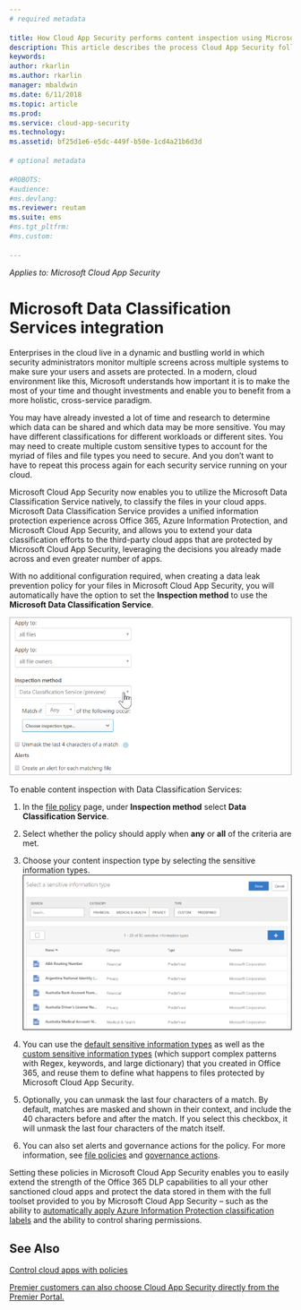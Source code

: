 ```yaml
---
# required metadata

title: How Cloud App Security performs content inspection using Microsoft Data Classification Service| Microsoft Docs
description: This article describes the process Cloud App Security follows when performing DLP content inspection using Microsoft Data Classificatin Service. 
keywords:
author: rkarlin
ms.author: rkarlin
manager: mbaldwin
ms.date: 6/11/2018
ms.topic: article
ms.prod:
ms.service: cloud-app-security
ms.technology:
ms.assetid: bf25d1e6-e5dc-449f-b50e-1cd4a21b6d3d

# optional metadata

#ROBOTS:
#audience:
#ms.devlang:
ms.reviewer: reutam
ms.suite: ems
#ms.tgt_pltfrm:
#ms.custom:

---
```



*Applies to: Microsoft Cloud App Security*



# Microsoft Data Classification Services integration

Enterprises in the cloud live in a dynamic and bustling world in which security
administrators monitor multiple screens across multiple systems to make sure
your users and assets are protected. In a modern, cloud environment like this,
Microsoft understands how important it is to make the most of your time and
thought investments and enable you to benefit from a more holistic,
cross-service paradigm.

You may have already invested a lot of time and research to determine which data can be shared and which data may be more sensitive. You may have different
classifications for different workloads or different sites. You may need to
create multiple custom sensitive types to account for the myriad of files and
file types you need to secure. And you don’t want to have to repeat this process again for each security service running on your cloud.

Microsoft Cloud App Security now enables you to utilize the Microsoft Data
Classification Service natively, to classify the files in your cloud apps.
Microsoft Data Classification Service provides a unified information protection
experience across Office 365, Azure Information Protection, and Microsoft
Cloud App Security, and allows you to extend your data classification efforts to the third-party cloud apps that are protected by Microsoft Cloud App Security, leveraging the decisions you already made across and even greater number of apps.

With no additional configuration required, when creating a data leak prevention
policy for your files in Microsoft Cloud App Security, you will automatically
have the option to set the **Inspection method** to use the **Microsoft Data
Classification Service**.

![data classification service setting](./media/dcs-enable.png)

To enable content inspection with Data Classification Services:

1. In the [file policy](data-protection-policies.md) page, under **Inspection method** select **Data Classification Service**.
2. Select whether the policy should apply when **any** or **all** of the criteria are met.
3. Choose your content inspection type by selecting the sensitive information types.
 ![data classification service setting](./media/dcs-sensitive-information-type.png)

5. You can use the [default sensitive information types](https://support.office.com/article/what-the-sensitive-information-types-look-for-fd505979-76be-4d9f-b459-abef3fc9e86b) as well as the [custom sensitive information types](https://support.office.com/article/create-a-custom-sensitive-information-type-82c382a5-b6db-44fd-995d-b333b3c7fc30) (which support complex patterns with Regex, keywords, and large dictionary) that you created in Office 365, and reuse them to define what happens to files protected by Microsoft Cloud App Security.

6. Optionally, you can unmask the last four characters of a match. By default, matches are masked and shown in their context, and include the 40 characters before and after the match. If you select this checkbox, it will unmask the last four characters of the match itself.

7. You can also set alerts and governance actions for the policy. For more information, see [file policies](data-protection-policies.md) and [governance actions](governance-actions.md).

Setting these policies in Microsoft Cloud App Security enables you to easily
extend the strength of the Office 365 DLP capabilities to all your other
sanctioned cloud apps and protect the data stored in them with the full toolset
provided to you by Microsoft Cloud App Security – such as the ability to
[automatically apply Azure Information Protection classification labels](azip-integration.md) and the ability to control sharing permissions.



## See Also  
[Control cloud apps with policies](control-cloud-apps-with-policies.md)   

[Premier customers can also choose Cloud App Security directly from the Premier Portal.](https://premier.microsoft.com/)  
  